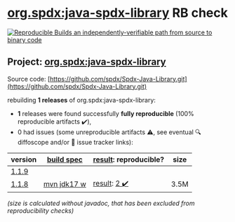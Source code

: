 [org.spdx:java-spdx-library](https://central.sonatype.com/artifact/org.spdx/java-spdx-library/versions) RB check
=======

[![Reproducible Builds](https://reproducible-builds.org/images/logos/rb.svg) an independently-verifiable path from source to binary code](https://reproducible-builds.org/)

## Project: [org.spdx:java-spdx-library](https://central.sonatype.com/artifact/org.spdx/java-spdx-library/versions)

Source code: [https://github.com/spdx/Spdx-Java-Library.git](https://github.com/spdx/Spdx-Java-Library.git)

rebuilding **1 releases** of org.spdx:java-spdx-library:
- **1** releases were found successfully **fully reproducible** (100% reproducible artifacts :heavy_check_mark:),
- 0 had issues (some unreproducible artifacts :warning:, see eventual :mag: diffoscope and/or :memo: issue tracker links):

| version | [build spec](/BUILDSPEC.md) | [result](https://reproducible-builds.org/docs/jvm/): reproducible? | size |
| -- | --------- | ------ | -- |
| [1.1.9](https://central.sonatype.com/artifact/org.spdx/java-spdx-library/1.1.9/pom) | | | |
| [1.1.8](https://central.sonatype.com/artifact/org.spdx/java-spdx-library/1.1.8/pom) | [mvn jdk17 w](java-spdx-library-1.1.8.buildspec) | [result](java-spdx-library-1.1.8.buildinfo): [2 :heavy_check_mark: ](java-spdx-library-1.1.8.buildcompare) | 3.5M |

<i>(size is calculated without javadoc, that has been excluded from reproducibility checks)</i>
